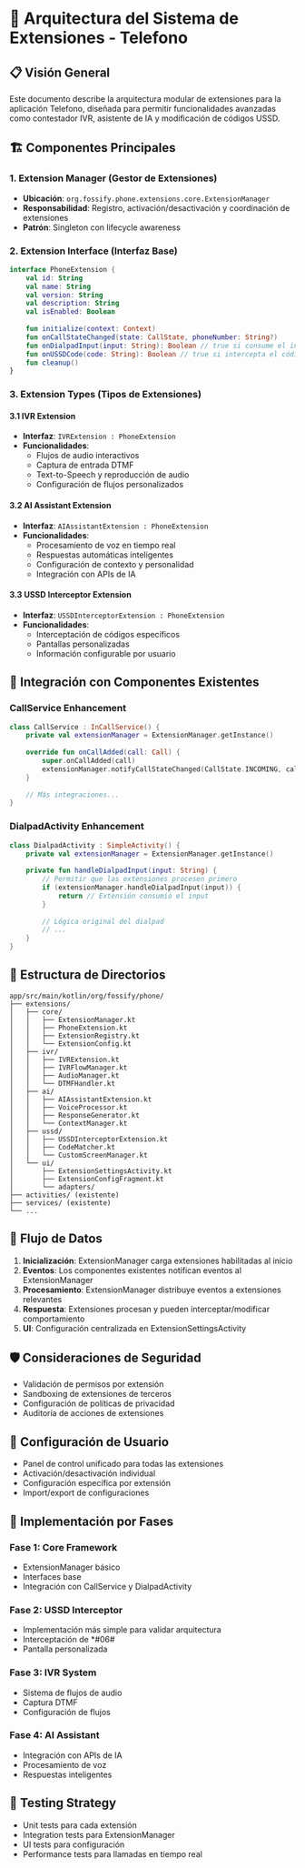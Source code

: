 # 🧩 Arquitectura del Sistema de Extensiones - Telefono

## 📋 Visión General

Este documento describe la arquitectura modular de extensiones para la aplicación Telefono, diseñada para permitir funcionalidades avanzadas como contestador IVR, asistente de IA y modificación de códigos USSD.

## 🏗️ Componentes Principales

### 1. Extension Manager (Gestor de Extensiones)
- **Ubicación**: `org.fossify.phone.extensions.core.ExtensionManager`
- **Responsabilidad**: Registro, activación/desactivación y coordinación de extensiones
- **Patrón**: Singleton con lifecycle awareness

### 2. Extension Interface (Interfaz Base)
```kotlin
interface PhoneExtension {
    val id: String
    val name: String
    val version: String
    val description: String
    val isEnabled: Boolean
    
    fun initialize(context: Context)
    fun onCallStateChanged(state: CallState, phoneNumber: String?)
    fun onDialpadInput(input: String): Boolean // true si consume el input
    fun onUSSDCode(code: String): Boolean // true si intercepta el código
    fun cleanup()
}
```

### 3. Extension Types (Tipos de Extensiones)

#### 3.1 IVR Extension
- **Interfaz**: `IVRExtension : PhoneExtension`
- **Funcionalidades**:
  - Flujos de audio interactivos
  - Captura de entrada DTMF
  - Text-to-Speech y reproducción de audio
  - Configuración de flujos personalizados

#### 3.2 AI Assistant Extension
- **Interfaz**: `AIAssistantExtension : PhoneExtension`
- **Funcionalidades**:
  - Procesamiento de voz en tiempo real
  - Respuestas automáticas inteligentes
  - Configuración de contexto y personalidad
  - Integración con APIs de IA

#### 3.3 USSD Interceptor Extension
- **Interfaz**: `USSDInterceptorExtension : PhoneExtension`
- **Funcionalidades**:
  - Interceptación de códigos específicos
  - Pantallas personalizadas
  - Información configurable por usuario

## 🔧 Integración con Componentes Existentes

### CallService Enhancement
```kotlin
class CallService : InCallService() {
    private val extensionManager = ExtensionManager.getInstance()
    
    override fun onCallAdded(call: Call) {
        super.onCallAdded(call)
        extensionManager.notifyCallStateChanged(CallState.INCOMING, call.details.handle?.schemeSpecificPart)
    }
    
    // Más integraciones...
}
```

### DialpadActivity Enhancement
```kotlin
class DialpadActivity : SimpleActivity() {
    private val extensionManager = ExtensionManager.getInstance()
    
    private fun handleDialpadInput(input: String) {
        // Permitir que las extensiones procesen primero
        if (extensionManager.handleDialpadInput(input)) {
            return // Extensión consumió el input
        }
        
        // Lógica original del dialpad
        // ...
    }
}
```

## 📁 Estructura de Directorios

```
app/src/main/kotlin/org/fossify/phone/
├── extensions/
│   ├── core/
│   │   ├── ExtensionManager.kt
│   │   ├── PhoneExtension.kt
│   │   ├── ExtensionRegistry.kt
│   │   └── ExtensionConfig.kt
│   ├── ivr/
│   │   ├── IVRExtension.kt
│   │   ├── IVRFlowManager.kt
│   │   ├── AudioManager.kt
│   │   └── DTMFHandler.kt
│   ├── ai/
│   │   ├── AIAssistantExtension.kt
│   │   ├── VoiceProcessor.kt
│   │   ├── ResponseGenerator.kt
│   │   └── ContextManager.kt
│   ├── ussd/
│   │   ├── USSDInterceptorExtension.kt
│   │   ├── CodeMatcher.kt
│   │   └── CustomScreenManager.kt
│   └── ui/
│       ├── ExtensionSettingsActivity.kt
│       ├── ExtensionConfigFragment.kt
│       └── adapters/
├── activities/ (existente)
├── services/ (existente)
└── ...
```

## 🔄 Flujo de Datos

1. **Inicialización**: ExtensionManager carga extensiones habilitadas al inicio
2. **Eventos**: Los componentes existentes notifican eventos al ExtensionManager
3. **Procesamiento**: ExtensionManager distribuye eventos a extensiones relevantes
4. **Respuesta**: Extensiones procesan y pueden interceptar/modificar comportamiento
5. **UI**: Configuración centralizada en ExtensionSettingsActivity

## 🛡️ Consideraciones de Seguridad

- Validación de permisos por extensión
- Sandboxing de extensiones de terceros
- Configuración de políticas de privacidad
- Auditoría de acciones de extensiones

## 📱 Configuración de Usuario

- Panel de control unificado para todas las extensiones
- Activación/desactivación individual
- Configuración específica por extensión
- Import/export de configuraciones

## 🚀 Implementación por Fases

### Fase 1: Core Framework
- ExtensionManager básico
- Interfaces base
- Integración con CallService y DialpadActivity

### Fase 2: USSD Interceptor
- Implementación más simple para validar arquitectura
- Interceptación de *#06#
- Pantalla personalizada

### Fase 3: IVR System
- Sistema de flujos de audio
- Captura DTMF
- Configuración de flujos

### Fase 4: AI Assistant
- Integración con APIs de IA
- Procesamiento de voz
- Respuestas inteligentes

## 🧪 Testing Strategy

- Unit tests para cada extensión
- Integration tests para ExtensionManager
- UI tests para configuración
- Performance tests para llamadas en tiempo real